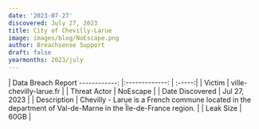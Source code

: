 ```yaml
---
date: '2023-07-27'
discovered: July 27, 2023
title: City of Chevilly-Larue
image: images/blog/NoEscape.png
author: Breachsense Support
draft: false
yearmonths: 2023/july
---
```



| Data Breach Report
------------:     |:-------------:    | :-----:|
| Victim      | ville-chevilly-larue.fr      | 
| Threat Actor      | NoEscape      | 
| Date Discovered      | Jul 27, 2023      | 
| Description      | Chevilly - Larue is a French commune located in the department of Val-de-Marne in the Île-de-France region.      | 
| Leak Size      | 60GB      | 

